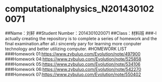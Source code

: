 # computationalphysics_N2014301020071
##Name：刘轩
##Student Number：2014301020071
##Class：材料班
###-I actually creating the repository is to complete a series of homework and the final examination.after all.i sincerely pary for learning more conputer technology and better utilizing computer.
#HOMEWORK LIST
###Homework 01:https://www.zybuluo.com/Evolution/note/497900
###Homework 04:https://www.zybuluo.com/Evolution/note/525858
###Homework 05:https://www.zybuluo.com/Evolution/note/534106
###Homework 06:https://www.zybuluo.com/Evolution/note/542270
###Homework 07:https://www.zybuluo.com/Evolution/note/550402
